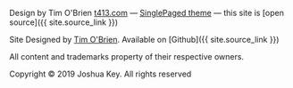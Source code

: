 

Design by Tim O'Brien [t413.com](http://t413.com/)
&mdash;
[SinglePaged theme](https://github.com/t413/SinglePaged)
&mdash;
this site is [open source]({{ site.source_link }})

Site Designed by [Tim O'Brien](http://t413.com/). Available on [Github]({{ site.source_link }})


All content and trademarks property of their respective owners.


Copyright © 2019 Joshua Key. All rights reserved

